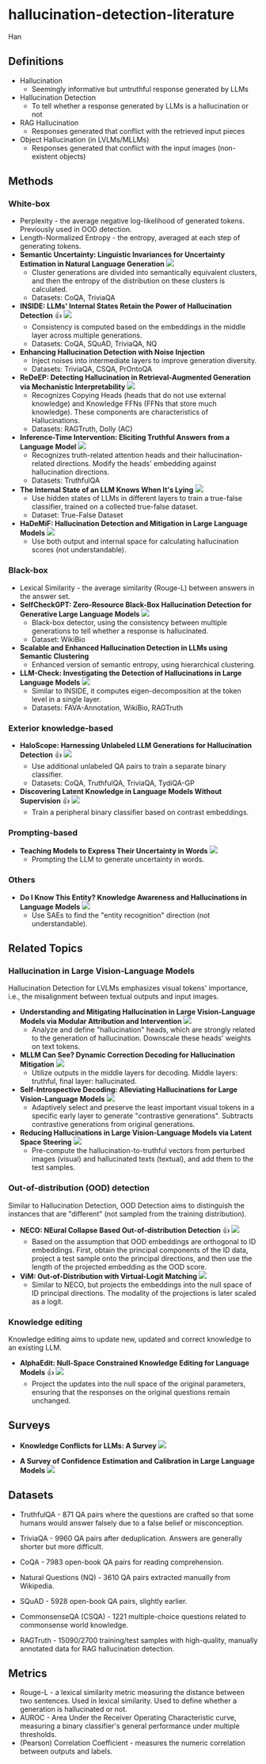 # hallucination-detection-literature
Han

## Definitions

- Hallucination
  - Seemingly informative but untruthful response generated by LLMs
- Hallucination Detection
  - To tell whether a response generated by LLMs is a hallucination or not
- RAG Hallucination
  - Responses generated that conflict with the retrieved input pieces
- Object Hallucination (in LVLMs/MLLMs)
  - Responses generated that conflict with the input images (non-existent objects)

## Methods

### White-box

- Perplexity - the average negative log-likelihood of generated tokens. Previously used in OOD detection.
- Length-Normalized Entropy - the entropy, averaged at each step of generating tokens.
- **Semantic Uncertainty: Linguistic Invariances for Uncertainty Estimation in Natural Language Generation** ![](https://img.shields.io/badge/ICLR2023-blue)
  - Cluster generations are divided into semantically equivalent clusters, and then the entropy of the distribution on these clusters is calculated.
  - Datasets: CoQA, TriviaQA
- **INSIDE: LLMs' Internal States Retain the Power of Hallucination Detection** 👍 ![](https://img.shields.io/badge/ICLR2024-blue)
  - Consistency is computed based on the embeddings in the middle layer across multiple generations.
  - Datasets: CoQA, SQuAD, TriviaQA, NQ
- **Enhancing Hallucination Detection with Noise Injection**
  - Inject noises into intermediate layers to improve generation diversity.
  - Datasets: TriviaQA, CSQA, PrOntoQA
- **ReDeEP: Detecting Hallucination in Retrieval-Augmented Generation via Mechanistic Interpretability** ![](https://img.shields.io/badge/ICLR2025_Spotlight-blue)
  - Recognizes Copying Heads (heads that do not use external knowledge) and Knowledge FFNs (FFNs that store much knowledge). These components are characteristics of Hallucinations.
  - Datasets: RAGTruth, Dolly (AC)
- **Inference-Time Intervention: Eliciting Truthful Answers from a Language Model** ![](https://img.shields.io/badge/NeurIPS2023_Spotlight-blue)
  - Recognizes truth-related attention heads and their hallucination-related directions. Modify the heads' embedding against hallucination directions.
  - Datasets: TruthfulQA
- **The Internal State of an LLM Knows When It's Lying** ![](https://img.shields.io/badge/EMNLP2023_findings-blue)
  - Use hidden states of LLMs in different layers to train a true-false classifier, trained on a collected true-false dataset.
  - Dataset: True-False Dataset
- **HaDeMiF: Hallucination Detection and Mitigation in Large Language Models** ![](https://img.shields.io/badge/ICLR2025-blue)
  - Use both output and internal space for calculating hallucination scores (not understandable).

### Black-box

- Lexical Similarity - the average similarity (Rouge-L) between answers in the answer set.
- **SelfCheckGPT: Zero-Resource Black-Box Hallucination Detection for Generative Large Language Models** ![](https://img.shields.io/badge/EMNLP2023-blue)
  - Black-box detector, using the consistency between multiple generations to tell whether a response is hallucinated.
  - Dataset: WikiBio
- **Scalable and Enhanced Hallucination Detection in LLMs using Semantic Clustering**
  - Enhanced version of semantic entropy, using hierarchical clustering.
- **LLM-Check: Investigating the Detection of Hallucinations in Large Language Models** ![](https://img.shields.io/badge/NeurIPS2024-blue)
  - Similar to INSIDE, it computes eigen-decomposition at the token level in a single layer.
  - Datasets: FAVA-Annotation, WikiBio, RAGTruth

### Exterior knowledge-based

- **HaloScope: Harnessing Unlabeled LLM Generations for Hallucination Detection** 👍 ![](https://img.shields.io/badge/NeurIPS2024_Spotlight-blue)
  - Use additional unlabeled QA pairs to train a separate binary classifier.
  - Datasets: CoQA, TruthfulQA, TriviaQA, TydiQA-GP
- **Discovering Latent Knowledge in Language Models Without Supervision** 👍 ![](https://img.shields.io/badge/ICLR2023_Spotlight-blue)
  - Train a peripheral binary classifier based on contrast embeddings.

### Prompting-based

- **Teaching Models to Express Their Uncertainty in Words** ![](https://img.shields.io/badge/TMLR2022-blue)
  - Prompting the LLM to generate uncertainty in words.

### Others

- **Do I Know This Entity? Knowledge Awareness and Hallucinations in Language Models** ![](https://img.shields.io/badge/ICLR2025-blue)
  - Use SAEs to find the "entity recognition" direction (not understandable).

## Related Topics

### Hallucination in Large Vision-Language Models

Hallucination Detection for LVLMs emphasizes visual tokens' importance, i.e., the misalignment between textual outputs and input images.

- **Understanding and Mitigating Hallucination in Large Vision-Language Models via Modular Attribution and Intervention** ![](https://img.shields.io/badge/ICLR2025-blue)
  - Analyze and define "hallucination" heads, which are strongly related to the generation of hallucination. Downscale these heads' weights on text tokens.
- **MLLM Can See? Dynamic Correction Decoding for Hallucination Mitigation** ![](https://img.shields.io/badge/ICLR2025-blue)
  - Utilize outputs in the middle layers for decoding. Middle layers: truthful, final layer: hallucinated.
- **Self-Introspective Decoding: Alleviating Hallucinations for Large Vision-Language Models** ![](https://img.shields.io/badge/ICLR2025-blue)
  - Adaptively select and preserve the least important visual tokens in a specific early layer to generate "contrastive generations". Subtracts contrastive generations from original generations.
- **Reducing Hallucinations in Large Vision-Language Models via Latent Space Steering** ![](https://img.shields.io/badge/ICLR2025_Spotlight-blue)
  - Pre-compute the hallucination-to-truthful vectors from perturbed images (visual) and hallucinated texts (textual), and add them to the test samples.

### Out-of-distribution (OOD) detection

Similar to Hallucination Detection, OOD Detection aims to distinguish the instances that are "different" (not sampled from the training distribution).

- **NECO: NEural Collapse Based Out-of-distribution Detection** 👍 ![](https://img.shields.io/badge/ICLR2024-blue)
  - Based on the assumption that OOD embeddings are orthogonal to ID embeddings. First, obtain the principal components of the ID data, project a test sample onto the principal directions, and then use the length of the projected embedding as the OOD score.
- **ViM: Out-of-Distribution with Virtual-Logit Matching** ![](https://img.shields.io/badge/CVPR2022-blue)
  - Similar to NECO, but projects the embeddings into the null space of ID principal directions. The modality of the projections is later scaled as a logit.

### Knowledge editing

Knowledge editing aims to update new, updated and correct knowledge to an existing LLM.

- **AlphaEdit: Null-Space Constrained Knowledge Editing for Language Models** 👍 ![](https://img.shields.io/badge/ICLR2025_Oral-blue)
  - Project the updates into the null space of the original parameters, ensuring that the responses on the original questions remain unchanged.


## Surveys

- **Knowledge Conflicts for LLMs: A Survey** ![](https://img.shields.io/badge/EMNLP2024-blue)

- **A Survey of Confidence Estimation and Calibration in Large Language Models** ![](https://img.shields.io/badge/NAACL2024-blue)

## Datasets

- TruthfulQA - 871 QA pairs where the questions are crafted so that some humans would answer falsely due to a false belief or misconception.
- TriviaQA - 9960 QA pairs after deduplication. Answers are generally shorter but more difficult.
- CoQA - 7983 open-book QA pairs for reading comprehension.
- Natural Questions (NQ) - 3610 QA pairs extracted manually from Wikipedia.
- SQuAD - 5928 open-book QA pairs, slightly earlier.

- CommonsenseQA (CSQA) - 1221 multiple-choice questions related to commonsense world knowledge.

- RAGTruth - 15090/2700 training/test samples with high-quality, manually annotated data for RAG hallucination detection.

## Metrics

- Rouge-L - a lexical similarity metric measuring the distance between two sentences. Used in lexical similarity. Used to define whether a generation is hallucinated or not.
- AUROC - Area Under the Receiver Operating Characteristic curve, measuring a binary classifier's general performance under multiple thresholds.
- (Pearson) Correlation Coefficient - measures the numeric correlation between outputs and labels.
